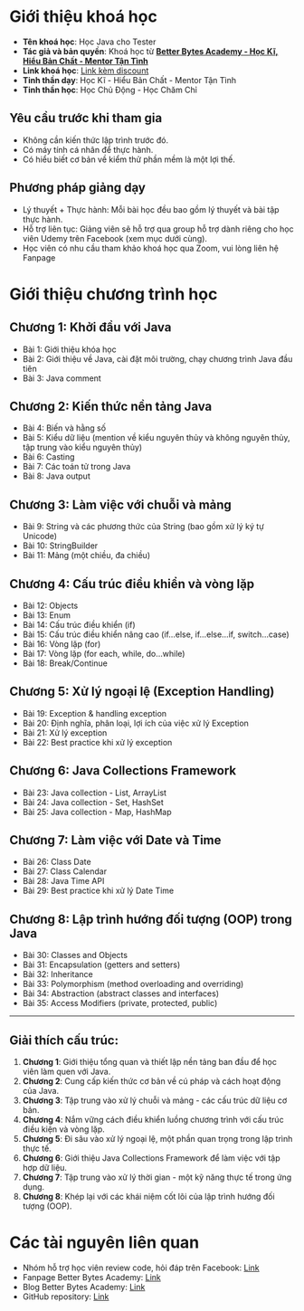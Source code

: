 # Giới thiệu khoá học
- **Tên khoá học**: Học Java cho Tester
- **Tác giả và bản quyền**: Khoá học từ [**Better Bytes Academy - Học Kĩ, Hiểu Bản Chất - Mentor Tận Tình**](https://www.facebook.com/betterbytes.academy)
- **Link khoá học**: [Link kèm discount](https://bit.ly/3Xcpeii)
- **Tinh thần dạy**: Học Kĩ - Hiểu Bản Chất - Mentor Tận Tình
- **Tinh thần học**: Học Chủ Động - Học Chăm Chỉ

## Yêu cầu trước khi tham gia
- Không cần kiến thức lập trình trước đó.
- Có máy tính cá nhân để thực hành.
- Có hiểu biết cơ bản về kiểm thử phần mềm là một lợi thế.

## Phương pháp giảng dạy
- Lý thuyết + Thực hành: Mỗi bài học đều bao gồm lý thuyết và bài tập thực hành.
- Hỗ trợ liên tục: Giảng viên sẽ hỗ trợ qua group hỗ trợ dành riêng cho học viên Udemy trên Facebook (xem mục dưới cùng).
- Học viên có nhu cầu tham khảo khoá học qua Zoom, vui lòng liên hệ Fanpage

# Giới thiệu chương trình học

## Chương 1: Khởi đầu với Java
- Bài 1: Giới thiệu khóa học  
- Bài 2: Giới thiệu về Java, cài đặt môi trường, chạy chương trình Java đầu tiên  
- Bài 3: Java comment  

## Chương 2: Kiến thức nền tảng Java
- Bài 4: Biến và hằng số  
- Bài 5: Kiểu dữ liệu (mention về kiểu nguyên thủy và không nguyên thủy, tập trung vào kiểu nguyên thủy)  
- Bài 6: Casting  
- Bài 7: Các toán tử trong Java  
- Bài 8: Java output  

## Chương 3: Làm việc với chuỗi và mảng
- Bài 9: String và các phương thức của String (bao gồm xử lý ký tự Unicode)  
- Bài 10: StringBuilder  
- Bài 11: Mảng (một chiều, đa chiều)  

## Chương 4: Cấu trúc điều khiển và vòng lặp
- Bài 12: Objects  
- Bài 13: Enum  
- Bài 14: Cấu trúc điều khiển (if)  
- Bài 15: Cấu trúc điều khiển nâng cao (if…else, if…else…if, switch…case)  
- Bài 16: Vòng lặp (for)  
- Bài 17: Vòng lặp (for each, while, do…while)  
- Bài 18: Break/Continue  

## Chương 5: Xử lý ngoại lệ (Exception Handling)
- Bài 19: Exception & handling exception  
- Bài 20: Định nghĩa, phân loại, lợi ích của việc xử lý Exception  
- Bài 21: Xử lý exception  
- Bài 22: Best practice khi xử lý exception  

## Chương 6: Java Collections Framework
- Bài 23: Java collection - List, ArrayList  
- Bài 24: Java collection - Set, HashSet  
- Bài 25: Java collection - Map, HashMap  

## Chương 7: Làm việc với Date và Time
- Bài 26: Class Date  
- Bài 27: Class Calendar  
- Bài 28: Java Time API  
- Bài 29: Best practice khi xử lý Date Time  

## Chương 8: Lập trình hướng đối tượng (OOP) trong Java
- Bài 30: Classes and Objects  
- Bài 31: Encapsulation (getters and setters)  
- Bài 32: Inheritance  
- Bài 33: Polymorphism (method overloading and overriding)  
- Bài 34: Abstraction (abstract classes and interfaces)  
- Bài 35: Access Modifiers (private, protected, public)  

---

## Giải thích cấu trúc:
1. **Chương 1**: Giới thiệu tổng quan và thiết lập nền tảng ban đầu để học viên làm quen với Java.
2. **Chương 2**: Cung cấp kiến thức cơ bản về cú pháp và cách hoạt động của Java.
3. **Chương 3**: Tập trung vào xử lý chuỗi và mảng - các cấu trúc dữ liệu cơ bản.
4. **Chương 4**: Nắm vững cách điều khiển luồng chương trình với cấu trúc điều kiện và vòng lặp.
5. **Chương 5**: Đi sâu vào xử lý ngoại lệ, một phần quan trọng trong lập trình thực tế.
6. **Chương 6**: Giới thiệu Java Collections Framework để làm việc với tập hợp dữ liệu.
7. **Chương 7**: Tập trung vào xử lý thời gian - một kỹ năng thực tế trong ứng dụng.
8. **Chương 8**: Khép lại với các khái niệm cốt lõi của lập trình hướng đối tượng (OOP).


# Các tài nguyên liên quan
- Nhóm hỗ trợ học viên review code, hỏi đáp trên Facebook: [Link](https://www.facebook.com/groups/automation.from.zero)
- Fanpage Better Bytes Academy: [Link](https://www.facebook.com/betterbytes.academy)
- Blog Better Bytes Academy: [Link](https://academy.betterbytesvn.com/blog)
- GitHub repository: [Link](https://github.com/better-bytes-academy/udemy-java-course)